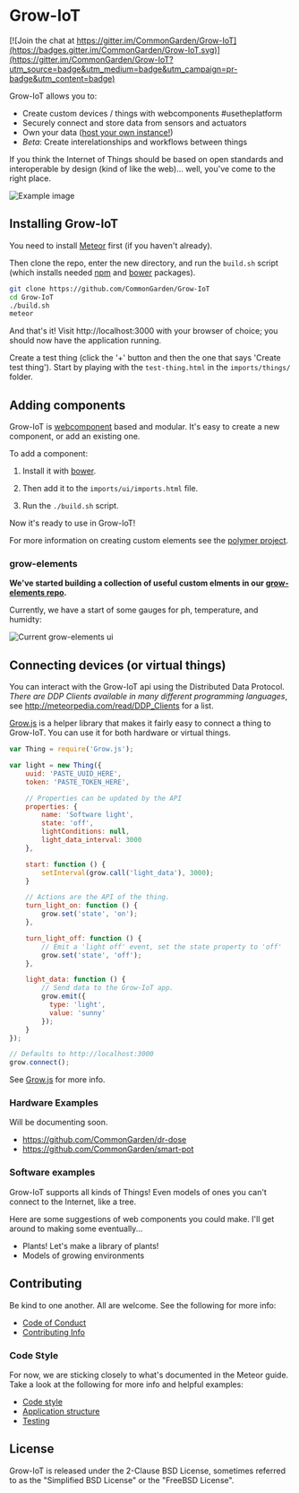 # Grow-IoT

[![Join the chat at https://gitter.im/CommonGarden/Grow-IoT](https://badges.gitter.im/CommonGarden/Grow-IoT.svg)](https://gitter.im/CommonGarden/Grow-IoT?utm_source=badge&utm_medium=badge&utm_campaign=pr-badge&utm_content=badge)

Grow-IoT allows you to:
* Create custom devices / things with webcomponents #usetheplatform
* Securely connect and store data from sensors and actuators
* Own your data ([host your own instance!](https://github.com/CommonGarden/Grow-IoT/wiki/Cloud-setup))
* *Beta*: Create interelationships and workflows between things

If you think the Internet of Things should be based on open standards and interoperable by design (kind of like the web)... well, you've come to the right place.

![Example image](https://cloud.githubusercontent.com/assets/521978/20240422/a50694ee-a8cc-11e6-97f5-81b636149b85.png)


## Installing Grow-IoT

You need to install [Meteor](https://www.meteor.com/) first (if you haven't already).

Then clone the repo, enter the new directory, and run the `build.sh` script (which installs needed [npm](https://www.npmjs.com/) and [bower](https://bower.io/) packages).

```bash
git clone https://github.com/CommonGarden/Grow-IoT
cd Grow-IoT
./build.sh
meteor
```

And that's it! Visit http://localhost:3000 with your browser of choice; you should now have the application running.

Create a test thing (click the '+' button and then the one that says 'Create test thing'). Start by playing with the `test-thing.html` in the `imports/things/` folder.

## Adding components

Grow-IoT is [webcomponent](http://webcomponents.org/) based and modular. It's easy to create a new component, or add an existing one.

To add a component:

1. Install it with [bower](https://bower.io/).

2. Then add it to the `imports/ui/imports.html` file.

3. Run the `./build.sh` script.


Now it's ready to use in Grow-IoT! 

For more information on creating custom elements see the [polymer project](https://www.polymer-project.org/1.0/). 

### grow-elements
**We've started building a collection of useful custom elments in our [grow-elements repo](https://github.com/CommonGarden/grow-elements).** 

Currently, we have a start of some gauges for ph, temperature, and humidty:

![Current grow-elements ui](https://cloud.githubusercontent.com/assets/521978/20504229/3de347d6-affb-11e6-8002-f7c46a3e981a.png)


## Connecting devices (or virtual things)

You can interact with the Grow-IoT api using the Distributed Data Protocol. *There are DDP Clients available in many different programming languages*, see http://meteorpedia.com/read/DDP_Clients for a list.

[Grow.js](https://github.com/CommonGarden/Grow.js) is a helper library that makes it fairly easy to connect a thing to Grow-IoT. You can use it for both hardware or virtual things.

```javascript
var Thing = require('Grow.js');

var light = new Thing({
    uuid: 'PASTE_UUID_HERE',
    token: 'PASTE_TOKEN_HERE',

    // Properties can be updated by the API
    properties: {
        name: 'Software light',
        state: 'off',
        lightConditions: null,
        light_data_interval: 3000
    },

    start: function () {
        setInterval(grow.call('light_data'), 3000);
    }

    // Actions are the API of the thing.
    turn_light_on: function () {
        grow.set('state', 'on');
    },

    turn_light_off: function () {
        // Emit a 'light off' event, set the state property to 'off'
        grow.set('state', 'off');
    },

    light_data: function () {
        // Send data to the Grow-IoT app.
        grow.emit({
          type: 'light',
          value: 'sunny'
        });
    }
});

// Defaults to http://localhost:3000
grow.connect();
```

See [Grow.js](https://github.com/CommonGarden/Grow.js) for more info.

### Hardware Examples
Will be documenting soon.
* https://github.com/CommonGarden/dr-dose
* https://github.com/CommonGarden/smart-pot

### Software examples
Grow-IoT supports all kinds of Things! Even models of ones you can't connect to the Internet, like a tree.

Here are some suggestions of web components you could make. I'll get around to making some eventually...
* Plants! Let's make a library of plants!
* Models of growing environments


## Contributing
Be kind to one another. All are welcome. See the following for more info:

* [Code of Conduct](https://github.com/CommonGarden/Organization/blob/master/code-of-conduct.md)
* [Contributing Info](https://github.com/CommonGarden/Organization/blob/master/contributing.md)

### Code Style
For now, we are sticking closely to what's documented in the Meteor guide. Take a look at the following for more info and helpful examples:

* [Code style](https://guide.meteor.com/code-style.html)
* [Application structure](https://guide.meteor.com/structure.html)
* [Testing](https://guide.meteor.com/testing.html)

## License
Grow-IoT is released under the 2-Clause BSD License, sometimes referred to as the "Simplified BSD License" or the "FreeBSD License". 
